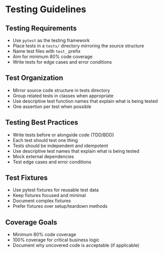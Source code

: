 # Testing Guidelines

## Testing Requirements
- Use `pytest` as the testing framework
- Place tests in a `tests/` directory mirroring the source structure
- Name test files with `test_` prefix
- Aim for minimum 80% code coverage
- Write tests for edge cases and error conditions

## Test Organization
- Mirror source code structure in tests directory
- Group related tests in classes when appropriate
- Use descriptive test function names that explain what is being tested
- One assertion per test when possible

## Testing Best Practices
- Write tests before or alongside code (TDD/BDD)
- Each test should test one thing
- Tests should be independent and idempotent
- Use descriptive test names that explain what is being tested
- Mock external dependencies
- Test edge cases and error conditions

## Test Fixtures
- Use pytest fixtures for reusable test data
- Keep fixtures focused and minimal
- Document complex fixtures
- Prefer fixtures over setup/teardown methods

## Coverage Goals
- Minimum 80% code coverage
- 100% coverage for critical business logic
- Document why uncovered code is acceptable (if applicable)